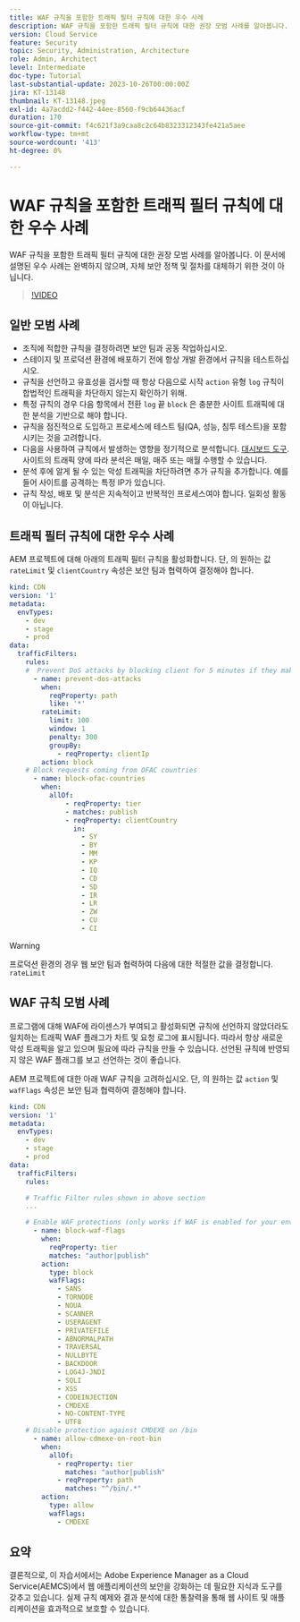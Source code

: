```yaml
---
title: WAF 규칙을 포함한 트래픽 필터 규칙에 대한 우수 사례
description: WAF 규칙을 포함한 트래픽 필터 규칙에 대한 권장 모범 사례를 알아봅니다.
version: Cloud Service
feature: Security
topic: Security, Administration, Architecture
role: Admin, Architect
level: Intermediate
doc-type: Tutorial
last-substantial-update: 2023-10-26T00:00:00Z
jira: KT-13148
thumbnail: KT-13148.jpeg
exl-id: 4a7acdd2-f442-44ee-8560-f9cb64436acf
duration: 170
source-git-commit: f4c621f3a9caa8c2c64b8323312343fe421a5aee
workflow-type: tm+mt
source-wordcount: '413'
ht-degree: 0%

---
```


# WAF 규칙을 포함한 트래픽 필터 규칙에 대한 우수 사례

WAF 규칙을 포함한 트래픽 필터 규칙에 대한 권장 모범 사례를 알아봅니다. 이 문서에 설명된 우수 사례는 완벽하지 않으며, 자체 보안 정책 및 절차를 대체하기 위한 것이 아닙니다.

>[!VIDEO](https://video.tv.adobe.com/v/3425408?quality=12&learn=on)

## 일반 모범 사례

- 조직에 적합한 규칙을 결정하려면 보안 팀과 공동 작업하십시오.
- 스테이지 및 프로덕션 환경에 배포하기 전에 항상 개발 환경에서 규칙을 테스트하십시오.
- 규칙을 선언하고 유효성을 검사할 때 항상 다음으로 시작 `action` 유형 `log` 규칙이 합법적인 트래픽을 차단하지 않는지 확인하기 위해.
- 특정 규칙의 경우 다음 항목에서 전환 `log` 끝 `block` 은 충분한 사이트 트래픽에 대한 분석을 기반으로 해야 합니다.
- 규칙을 점진적으로 도입하고 프로세스에 테스트 팀(QA, 성능, 침투 테스트)을 포함시키는 것을 고려합니다.
- 다음을 사용하여 규칙에서 발생하는 영향을 정기적으로 분석합니다. [대시보드 도구](https://github.com/adobe/AEMCS-CDN-Log-Analysis-ELK-Tool). 사이트의 트래픽 양에 따라 분석은 매일, 매주 또는 매월 수행할 수 있습니다.
- 분석 후에 알게 될 수 있는 악성 트래픽을 차단하려면 추가 규칙을 추가합니다. 예를 들어 사이트를 공격하는 특정 IP가 있습니다.
- 규칙 작성, 배포 및 분석은 지속적이고 반복적인 프로세스여야 합니다. 일회성 활동이 아닙니다.

## 트래픽 필터 규칙에 대한 우수 사례

AEM 프로젝트에 대해 아래의 트래픽 필터 규칙을 활성화합니다. 단, 의 원하는 값 `rateLimit` 및 `clientCountry` 속성은 보안 팀과 협력하여 결정해야 합니다.

```yaml
kind: CDN
version: '1'
metadata:
  envTypes:
    - dev
    - stage
    - prod
data:
  trafficFilters:
    rules:
    #  Prevent DoS attacks by blocking client for 5 minutes if they make more than 100 requests in 1 second.
      - name: prevent-dos-attacks
        when:
          reqProperty: path
          like: '*'
        rateLimit:
          limit: 100
          window: 1
          penalty: 300
          groupBy:
            - reqProperty: clientIp
        action: block
    # Block requests coming from OFAC countries
      - name: block-ofac-countries
        when:
          allOf:
              - reqProperty: tier
              - matches: publish
              - reqProperty: clientCountry
                in:
                  - SY
                  - BY
                  - MM
                  - KP
                  - IQ
                  - CD
                  - SD
                  - IR
                  - LR
                  - ZW
                  - CU
                  - CI
```

>[!WARNING]
>
>프로덕션 환경의 경우 웹 보안 팀과 협력하여 다음에 대한 적절한 값을 결정합니다. `rateLimit`

## WAF 규칙 모범 사례

프로그램에 대해 WAF에 라이센스가 부여되고 활성화되면 규칙에 선언하지 않았더라도 일치하는 트래픽 WAF 플래그가 차트 및 요청 로그에 표시됩니다. 따라서 항상 새로운 악성 트래픽을 알고 있으며 필요에 따라 규칙을 만들 수 있습니다. 선언된 규칙에 반영되지 않은 WAF 플래그를 보고 선언하는 것이 좋습니다.

AEM 프로젝트에 대한 아래 WAF 규칙을 고려하십시오. 단, 의 원하는 값 `action` 및 `wafFlags` 속성은 보안 팀과 협력하여 결정해야 합니다.

```yaml
kind: CDN
version: '1'
metadata:
  envTypes:
    - dev
    - stage
    - prod
data:
  trafficFilters:
    rules:

    # Traffic Filter rules shown in above section
    ...

    # Enable WAF protections (only works if WAF is enabled for your environment)
      - name: block-waf-flags
        when:
          reqProperty: tier
          matches: "author|publish"
        action:
          type: block
          wafFlags:
            - SANS
            - TORNODE
            - NOUA
            - SCANNER
            - USERAGENT
            - PRIVATEFILE
            - ABNORMALPATH
            - TRAVERSAL
            - NULLBYTE
            - BACKDOOR
            - LOG4J-JNDI
            - SQLI
            - XSS
            - CODEINJECTION
            - CMDEXE
            - NO-CONTENT-TYPE
            - UTF8
    # Disable protection against CMDEXE on /bin
      - name: allow-cdmexe-on-root-bin
        when:
          allOf:
            - reqProperty: tier
              matches: "author|publish"
            - reqProperty: path
              matches: "^/bin/.*"
        action:
          type: allow
          wafFlags:
            - CMDEXE
```

## 요약

결론적으로, 이 자습서에서는 Adobe Experience Manager as a Cloud Service(AEMCS)에서 웹 애플리케이션의 보안을 강화하는 데 필요한 지식과 도구를 갖추고 있습니다. 실제 규칙 예제와 결과 분석에 대한 통찰력을 통해 웹 사이트 및 애플리케이션을 효과적으로 보호할 수 있습니다.



